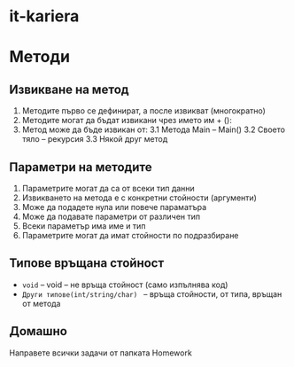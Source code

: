 # it-kariera

# Методи

## Извикване на метод
1. Методите първо се дефинират, а после извикват (многократно)
2. Методите могат да бъдат извикани чрез името им + ():
3. Метод може да бъде извикан от:
	3.1 Метода Main – Main()
	3.2 Своeто тяло – рекурсия
	3.3 Някой друг метод

## Параметри на методите 

1. Параметрите могат да са от всеки тип данни
2. Извикването на метода е с конкретни стойности (аргументи)
3. Може да подадете нула или повече параматъра
4. Може да подавате параметри от различен тип
5. Всеки параметър има име и тип
6. Параметрите могат да имат стойности по подразбиране

## Типове връщана стойност

- `void` – void – не връща стойност (само изпълнява код)
- `Други типове(int/string/char) ` – връща стойности, от типа, връщан от метода

## Домашно
Направете всички задачи от папката Homework